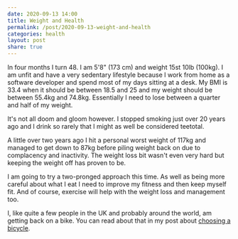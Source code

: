 ```yaml
---
date: 2020-09-13 14:00
title: Weight and Health
permalink: /post/2020-09-13-weight-and-health
categories: health
layout: post
share: true
---
```


In four months I turn 48. I am 5'8" (173 cm) and weight 15st 10lb (100kg). I am unfit and have a very sedentary lifestyle because I work from home as a software developer and spend most of my days sitting at a desk. My BMI is 33.4 when it should be between 18.5 and 25 and my weight should be between 55.4kg and 74.8kg. Essentially I need to lose between a quarter and half of my weight.

It's not all doom and gloom however. I stopped smoking just over 20 years ago and I drink so rarely that I might as well be considered teetotal.

A little over two years ago I hit a personal worst weight of 117kg and managed to get down to 87kg before piling weight back on due to complacency and inactivity. The weight loss bit wasn't even very hard but keeping the weight off has proven to be.

I am going to try a two-pronged approach this time. As well as being more careful about what I eat I need to improve my fitness and then keep myself fit. And of course, exercise will help with the weight loss and management too.

I, like quite a few people in the UK and probably around the world, am getting back on a bike. You can read about that in my post about [choosing a bicycle](https://www.swwritings.com/post/2020-09-13-choosing-a-new-bike).